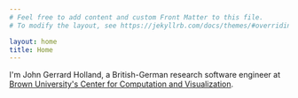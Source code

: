```yaml
---
# Feel free to add content and custom Front Matter to this file.
# To modify the layout, see https://jekyllrb.com/docs/themes/#overriding-theme-defaults

layout: home
title: Home
---
```


I'm John Gerrard Holland, a British-German research software engineer at [Brown University's Center for Computation and Visualization](https://ccv.brown.edu). 